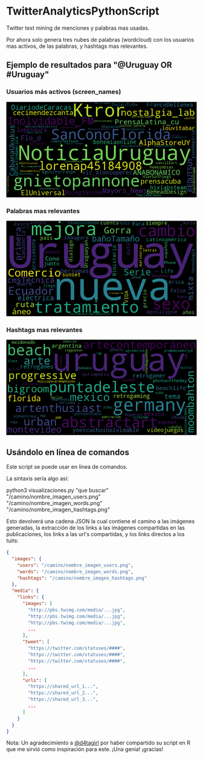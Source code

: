 # TwitterAnalyticsPythonScript
Twitter text mining de menciones y palabras mas usadas.

Por ahora solo genera tres nubes de palabras (wordcloud) con los usuarios mas activos, de las palabras, y hashtags mas relevantes.

## Ejemplo de resultados para "@Uruguay OR #Uruguay"

### Usuarios más activos (screen_names) 

![alt text](tda_mostactive.png "Usuarios mas activos")


### Palabras mas relevantes

![alt text](tda_words.png "Palabras mas relevantes")


### Hashtags mas relevantes
![alt text](tda_hashtags.png "Hashtags mas relevantes")


## Usándolo en línea de comandos

Este script se puede usar en línea de comandos.

La sintaxis sería algo así:

python3 visualizaciones.py "que buscar" "/camino/nombre_imagen_users.png"  "/camino/nombre_imagen_words.png"  "/camino/nombre_imagen_hashtags.png"

Esto devolverá una cadena JSON la cual contiene el camino a las imágenes generadas, la extracción de los links a las imágenes compartidas en las publicaciones, los links a las url's compartidas, y los links directos a los tuits:

```json
{
  "images": {
    "users": "/camino/nombre_imagen_users.png",
    "words": "/camino/nombre_imagen_words.png",
    "hashtags": "/camino/nombre_imagen_hashtags.png"
  },
  "media": {
    "links": {
      "images": [
        "http://pbs.twimg.com/media/...jpg",
        "http://pbs.twimg.com/media/...jpg",
        "http://pbs.twimg.com/media/...jpg",
        ...
      ],
      "tweet": [
        "https://twitter.com/statuses/####",
        "https://twitter.com/statuses/####",
        "https://twitter.com/statuses/####",
        ...
      ],
      "urls": [
        "https://shared_url_1...",
        "https://shared_url_2...",
        "https://shared_url_3...",
        ...
      ]
    }
  }
}
```


Nota: Un agradecimiento a [@d4tagirl](https://github.com/d4tagirl/DuraznoConfMentions) por haber compartido su script en R que me sirvió como inspiración para este. ¡Una genia! ¡gracias!